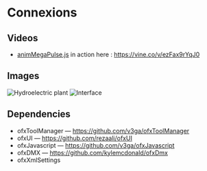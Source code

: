 Connexions
======


## Videos
* [animMegaPulse.js](https://github.com/v3ga/connexionUsineHydro/blob/master/bin/data/js/animMegaPulse.js) in action here : 
https://vine.co/v/ezFax9rYqJ0

## Images
![Hydroelectric plant](http://v3ga.github.io/Images/ofxJavascript/2015_Connexions_Petite_Poucette.jpeg)
![Interface](http://v3ga.github.io/Images/ofxJavascript/2015_Connexions_interface.png)

## Dependencies
* ofxToolManager — https://github.com/v3ga/ofxToolManager
* ofxUI — https://github.com/rezaali/ofxUI
* ofxJavascript — https://github.com/v3ga/ofxJavascript
* ofxDMX — https://github.com/kylemcdonald/ofxDmx
* ofxXmlSettings
